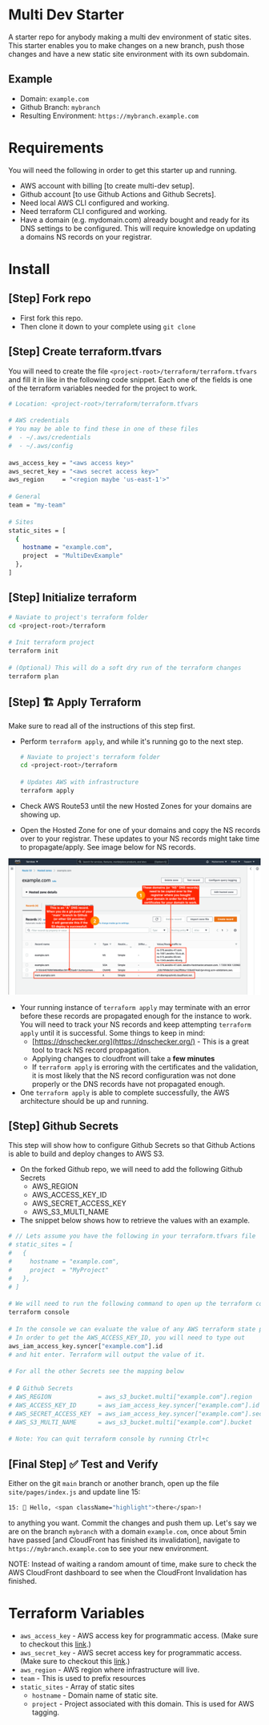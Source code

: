# Multi Dev Starter
A starter repo for anybody making a multi dev environment of static sites. This starter enables you to make changes on a new branch, push those changes and have a new static site environment with its own subdomain.

## Example
- Domain: `example.com`
- Github Branch: `mybranch`
- Resulting Environment: `https://mybranch.example.com`

# Requirements

You will need the following in order to get this starter up and running.

- AWS account with billing [to create multi-dev setup].
- Github account [to use Github Actions and Github Secrets].
- Need local AWS CLI configured and working.
- Need terraform CLI configured and working.
- Have a domain (e.g. mydomain.com) already bought and ready for its DNS settings to be configured. This will require knowledge on updating a domains NS records on your registrar.

# Install

## [Step] Fork repo

- First fork this repo.
- Then clone it down to your complete using `git clone`

## [Step] Create terraform.tfvars

You will need to create the file `<project-root>/terraform/terraform.tfvars` and fill it in like in the following code snippet. Each one of the fields is one of the terraform variables needed for the project to work.

```bash
# Location: <project-root>/terraform/terraform.tfvars

# AWS credentials
# You may be able to find these in one of these files
#  - ~/.aws/credentials
#  - ~/.aws/config

aws_access_key = "<aws access key>"
aws_secret_key = "<aws secret access key>"
aws_region     = "<region maybe 'us-east-1'>"

# General
team = "my-team"

# Sites
static_sites = [
  {
    hostname = "example.com",
    project  = "MultiDevExample"
  },
]
```

## [Step] Initialize terraform

```bash
# Naviate to project's terraform folder
cd <project-root>/terraform

# Init terraform project
terraform init

# (Optional) This will do a soft dry run of the terraform changes
terraform plan
```

## [Step] 🏗  Apply Terraform

Make sure to read all of the instructions of this step first. 

- Perform `terraform apply`, and while it's running go to the next step.

    ```bash
    # Naviate to project's terraform folder
    cd <project-root>/terraform

    # Updates AWS with infrastructure
    terraform apply
    ```

- Check AWS Route53 until the new Hosted Zones for your domains are showing up.
- Open the Hosted Zone for one of your domains and copy the NS records over to your registrar. These updates to your NS records might take time to propagate/apply. See image below for NS records.

![route53-hosted-zone.png](.github/markdown/route53-hosted-zone.png)

- Your running instance of `terraform apply` may terminate with an error before these records are propagated enough for the instance to work. You will need to track your NS records and keep attempting `terraform apply` until it is successful. Some things to keep in mind:
    - [https://dnschecker.org](https://dnschecker.org/) - This is a great tool to track NS record propagation.
    - Applying changes to cloudfront will take a **few minutes**
    - If `terraform apply` is erroring with the certificates and the validation, it is most likely that the NS record configuration was not done properly or the DNS records have not propagated enough.
- One `terraform apply` is able to complete successfully, the AWS architecture should be up and running.

## [Step] Github Secrets

This step will show how to configure Github Secrets so that Github Actions is able to build and deploy changes to AWS S3.

- On the forked Github repo, we will need to add the following Github Secrets
    - AWS_REGION
    - AWS_ACCESS_KEY_ID
    - AWS_SECRET_ACCESS_KEY
    - AWS_S3_MULTI_NAME
- The snippet below shows how to retrieve the values with an example.

```bash
# // Lets assume you have the following in your terraform.tfvars file
# static_sites = [
#   {
#     hostname = "example.com",
#     project  = "MyProject"
#   },
# ]

# We will need to run the following command to open up the terraform console
terraform console

# In the console we can evaluate the value of any AWS terraform state properties.
# In order to get the AWS_ACCESS_KEY_ID, you will need to type out
aws_iam_access_key.syncer["example.com"].id
# and hit enter. Terraform will output the value of it.

# For all the other Secrets see the mapping below

# 🔒 Github Secrets
# AWS_REGION             = aws_s3_bucket.multi["example.com"].region
# AWS_ACCESS_KEY_ID      = aws_iam_access_key.syncer["example.com"].id
# AWS_SECRET_ACCESS_KEY  = aws_iam_access_key.syncer["example.com"].secret
# AWS_S3_MULTI_NAME      = aws_s3_bucket.multi["example.com"].bucket

# Note: You can quit terraform console by running Ctrl+c
```

## [Final Step] ✅ Test and Verify

Either on the git `main` branch or another branch, open up the file `site/pages/index.js` and update line 15:

```bash
15: 👋 Hello, <span className="highlight">there</span>!
```

to anything you want. Commit the changes and push them up. Let's say we are on the branch `mybranch` with a domain `example.com`, once about 5min have passed [and CloudFront has finished its invalidation], navigate to `https://mybranch.example.com`  to see your new environment. 

NOTE: Instead of waiting a random amount of time, make sure to check the AWS CloudFront dashboard to see when the CloudFront Invalidation has finished.

# Terraform Variables

- `aws_access_key` - AWS access key for programmatic access. (Make sure to checkout this [link](https://docs.aws.amazon.com/general/latest/gr/aws-sec-cred-types.html).)
- `aws_secret_key` - AWS secret access key for programmatic access.  (Make sure to checkout this [link](https://docs.aws.amazon.com/general/latest/gr/aws-sec-cred-types.html).)
- `aws_region` - AWS region where infrastructure will live.
- `team` - This is used to prefix resources
- `static_sites` - Array of static sites
    - `hostname` - Domain name of static site.
    - `project` - Project associated with this domain. This is used for AWS tagging.
